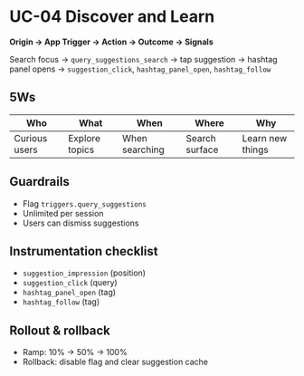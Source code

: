 # UC-04 Discover and Learn

**Origin → App Trigger → Action → Outcome → Signals**

Search focus → `query_suggestions_search` → tap suggestion → hashtag panel opens → `suggestion_click`, `hashtag_panel_open`, `hashtag_follow`

## 5Ws
| Who | What | When | Where | Why |
| --- | --- | --- | --- | --- |
| Curious users | Explore topics | When searching | Search surface | Learn new things |

## Guardrails
- Flag `triggers.query_suggestions`
- Unlimited per session
- Users can dismiss suggestions

## Instrumentation checklist
- `suggestion_impression` (position)
- `suggestion_click` (query)
- `hashtag_panel_open` (tag)
- `hashtag_follow` (tag)

## Rollout & rollback
- Ramp: 10% → 50% → 100%
- Rollback: disable flag and clear suggestion cache
